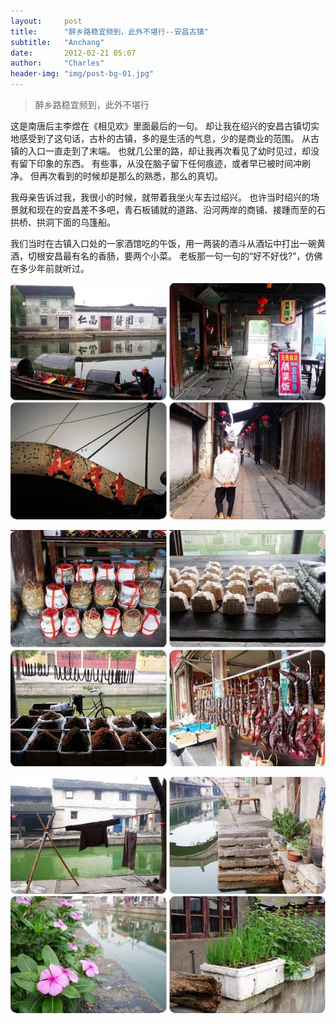 ```yaml
---
layout:     post
title:      "醉乡路稳宜频到，此外不堪行--安昌古镇"
subtitle:   "Anchang"
date:       2012-02-21 05:07
author:     "Charles"
header-img: "img/post-bg-01.jpg"
---
```


> 醉乡路稳宜频到，此外不堪行

这是南唐后主李煜在《相见欢》里面最后的一句。
却让我在绍兴的安昌古镇切实地感受到了这句话，古朴的古镇，多的是生活的气息，少的是商业的范围。
从古镇的入口一直走到了末端。
也就几公里的路，却让我再次看见了幼时见过，却没有留下印象的东西。
有些事，从没在脑子留下任何痕迹，或者早已被时间冲刷净。
但再次看到的时候却是那么的熟悉，那么的真切。

我母亲告诉过我，我很小的时候，就带着我坐火车去过绍兴。
也许当时绍兴的场景就和现在的安昌差不多吧，青石板铺就的道路、沿河两岸的商铺、接踵而至的石拱桥、拱洞下面的乌篷船。

我们当时在古镇入口处的一家酒馆吃的午饭，用一两装的酒斗从酒坛中打出一碗黄酒，切根安昌最有名的香肠，要两个小菜。
老板那一句一句的“好不好伐?”，仿佛在多少年前就听过。

![anchang1](/img/anchang1.jpg)

![anchang2](/img/anchang2.jpg)

![anchang3](/img/anchang3.jpg)